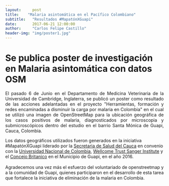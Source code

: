 ```yaml
---
layout:     post
title:    "Malaria asintomática en el Pacífico Colombiano"
subtitle:   "Resultados #MapatónXGuapi"
date:       2017-06-21 12:00:00
author:     "Carlos Felipe Castillo"
header-img: "img/poster1.jpg"
---
```

<h1> Se publica poster de investigación en Malaria asintomática con datos OSM</h1>
<p align="justify">
El pasado 6 de Junio en el Departamento de Medicina Veterinaria de la Universidad de Cambridge, Inglaterra, se publicó un poster como resultado de las acciones adelantadas en el proyecto "Herramientas, formación y redes encaminadas a disminuir la carga por malaria en Colombia" en el cual se utilizó una imagen de OpenStreetMap para la ubicación geográfica de los casos positivos de malaria, diagnosticados por microscopia y submicroscópicos dentro del estudio en el barrio Santa Mónica de Guapi, Cauca, Colombia.
<br>
<img src="{{ site.baseurl }}/img/universidad.jpg" align="center"  alt="">
<br>
<img src="{{ site.baseurl }}/img/muro.jpg" align="center"  alt="">
<br>

Los datos geográficos utilizados fueron generados en la iniciativa #MapatónXGuapi liderado por la <a href="http://saludcauca.gov.co/">Secretaria de Salud del Cauca</a> en convenio con la <a href="http://unal.edu.co/">Universidad Nacional de Colombia</a>, <a href="http://www.sanger.ac.uk/">Wellcome Trust Sanger Institute</a> y el <a href="https://www.britishcouncil.org/">Concejo Britanico</a> en el Municipio de Guapi, en el año 2016.
<br>
<img src="{{ site.baseurl }}/img/poster.jpg" align="center"  alt="">
<br>
<img src="{{ site.baseurl }}/img/poster1.jpg" align="center"  alt="">
<br>
<br>
Agradecemos una vez más el esfuerzo del voluntariado de openstreetmap y a la comunidad de Guapi, quienes participaron en el desarrollo de esta tarea que fortalece la iniciativa de eliminación de la malaria en Colombia.
